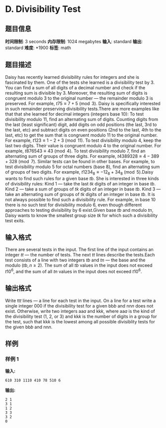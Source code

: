 # D. Divisibility Test

## 题目信息

**时间限制**: 3 seconds
**内存限制**: 1024 megabytes
**输入**: standard
**输出**: standard
**难度**: *1900
**标签**: math

## 题目描述

Daisy has recently learned divisibility rules for integers and she is fascinated by them. One of the tests she learned is a divisibility test by 3. You can find a sum of all digits of a decimal number and check if the resulting sum is divisible by 3. Moreover, the resulting sum of digits is congruent modulo 3 to the original number — the remainder modulo 3 is preserved. For example, $t$$75 \equiv 7 + 5 \pmod 3$. Daisy is specifically interested in such remainder preserving divisibility tests.There are more examples like that that she learned for decimal integers (integers base 10): To test divisibility modulo 11, find an alternating sum of digits. Counting digits from the last (least significant) digit, add digits on odd positions (the last, 3rd to the last, etc) and subtract digits on even positions (2nd to the last, 4th to the last, etc) to get the sum that is congruent modulo 11 to the original number. For example, $t$$123 \equiv 1 - 2 + 3 \pmod {11}$. To test divisibility modulo 4, keep the last two digits. Their value is congruent modulo 4 to the original number. For example, $t$$876543 \equiv 43 \pmod 4$. To test divisibility modulo 7, find an alternating sum of groups of three digits. For example, $t$$4389328 \equiv 4 - 389 + 328 \pmod 7$. Similar tests can be found in other bases. For example, to test divisibility modulo 5 for octal numbers (base 8), find an alternating sum of groups of two digits. For example, $t$$1234_8 \equiv -12_8 + 34_8 \pmod 5$.Daisy wants to find such rules for a given base $t$$b$. She is interested in three kinds of divisibility rules: Kind 1 — take the last $t$$k$ digits of an integer in base $t$$b$. Kind 2 — take a sum of groups of $t$$k$ digits of an integer in base $t$$b$. Kind 3 — take an alternating sum of groups of $t$$k$ digits of an integer in base $t$$b$. It is not always possible to find such a divisibility rule. For example, in base 10 there is no such test for divisibility modulo 6, even though different approaches to testing divisibility by 6 exist.Given base $t$$b$ and modulo $t$$n$, Daisy wants to know the smallest group size $t$$k$ for which such a divisibility test exits.

## 输入格式

There are several tests in the input. The first line of the input contains an integer $t$$t$ — the number of tests. The next $t$$t$ lines describe the tests.Each test consists of a line with two integers $t$$b$ and $t$$n$ — the base and the modulo ($t$$b, n \ge 2$). The sum of all $t$$b$ values in the input does not exceed $t$$10^6$, and the sum of all $t$$n$ values in the input does not exceed $t$$10^6$.

## 输出格式

Write tt$t$ lines — a line for each test in the input. On a line for a test write a single integer 00$0$ if the divisibility test for a given bb$b$ and nn$n$ does not exist. Otherwise, write two integers aa$a$ and kk$k$, where aa$a$ is the kind of the divisibility test (1, 2, or 3) and kk$k$ is the number of digits in a group for the test, such that kk$k$ is the lowest among all possible divisiblity tests for the given bb$b$ and nn$n$.

## 样例

### 样例 1

**输入:**
```
610 310 1110 410 78 510 6
```

**输出:**
```
2 1
3 1
1 2
3 3
3 2
0
```

